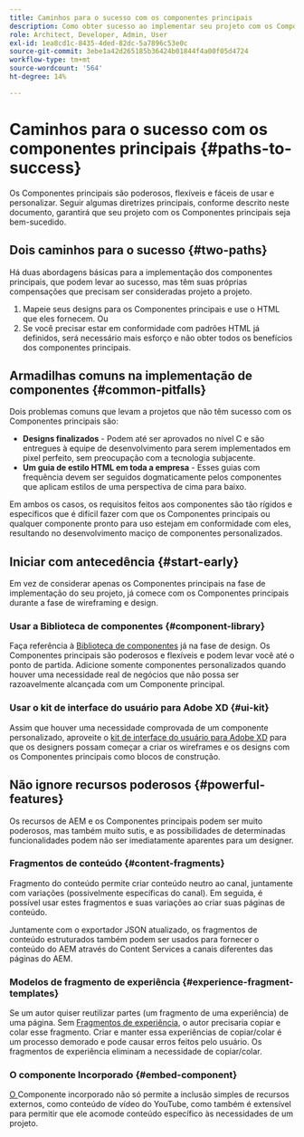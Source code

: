 ```yaml
---
title: Caminhos para o sucesso com os componentes principais
description: Como obter sucesso ao implementar seu projeto com os Componentes principais
role: Architect, Developer, Admin, User
exl-id: 1ea8cd1c-8435-4ded-82dc-5a7896c53e0c
source-git-commit: 3ebe1a42d265185b36424b01844f4a00f05d4724
workflow-type: tm+mt
source-wordcount: '564'
ht-degree: 14%

---
```


# Caminhos para o sucesso com os componentes principais {#paths-to-success}

Os Componentes principais são poderosos, flexíveis e fáceis de usar e personalizar. Seguir algumas diretrizes principais, conforme descrito neste documento, garantirá que seu projeto com os Componentes principais seja bem-sucedido.

## Dois caminhos para o sucesso {#two-paths}

Há duas abordagens básicas para a implementação dos componentes principais, que podem levar ao sucesso, mas têm suas próprias compensações que precisam ser consideradas projeto a projeto.

1. Mapeie seus designs para os Componentes principais e use o HTML que eles fornecem. Ou
1. Se você precisar estar em conformidade com padrões HTML já definidos, será necessário mais esforço e não obter todos os benefícios dos componentes principais.

## Armadilhas comuns na implementação de componentes {#common-pitfalls}

Dois problemas comuns que levam a projetos que não têm sucesso com os Componentes principais são:

* **Designs finalizados**  - Podem até ser aprovados no nível C e são entregues à equipe de desenvolvimento para serem implementados em pixel perfeito, sem preocupação com a tecnologia subjacente.
* **Um guia de estilo HTML em toda a empresa**  - Esses guias com frequência devem ser seguidos dogmaticamente pelos componentes que aplicam estilos de uma perspectiva de cima para baixo.

Em ambos os casos, os requisitos feitos aos componentes são tão rígidos e específicos que é difícil fazer com que os Componentes principais ou qualquer componente pronto para uso estejam em conformidade com eles, resultando no desenvolvimento maciço de componentes personalizados.

## Iniciar com antecedência {#start-early}

Em vez de considerar apenas os Componentes principais na fase de implementação do seu projeto, já comece com os Componentes principais durante a fase de wireframing e design.

### Usar a Biblioteca de componentes {#component-library}

Faça referência à [Biblioteca de componentes](https://adobe.com/go/aem_cmp_library) já na fase de design. Os Componentes principais são poderosos e flexíveis e podem levar você até o ponto de partida. Adicione somente componentes personalizados quando houver uma necessidade real de negócios que não possa ser razoavelmente alcançada com um Componente principal.

### Usar o kit de interface do usuário para Adobe XD {#ui-kit}

Assim que houver uma necessidade comprovada de um componente personalizado, aproveite o [kit de interface do usuário para Adobe XD](https://experienceleague.adobe.com/docs/experience-manager-learn/assets/AEM-CoreComponents-UI-Kit.xd) para que os designers possam começar a criar os wireframes e os designs com os Componentes principais como blocos de construção.

## Não ignore recursos poderosos {#powerful-features}

Os recursos de AEM e os Componentes principais podem ser muito poderosos, mas também muito sutis, e as possibilidades de determinadas funcionalidades podem não ser imediatamente aparentes para um designer.

### Fragmentos de conteúdo {#content-fragments}

[](https://docs.adobe.com/content/help/en/experience-manager-cloud-service/sites/authoring/fundamentals/content-fragments.html) Fragmento do conteúdo permite criar conteúdo neutro ao canal, juntamente com variações (possivelmente específicas do canal). Em seguida, é possível usar estes fragmentos e suas variações ao criar suas páginas de conteúdo.

Juntamente com o exportador JSON atualizado, os fragmentos de conteúdo estruturados também podem ser usados para fornecer o conteúdo do AEM através do Content Services a canais diferentes das páginas do AEM.

### Modelos de fragmento de experiência {#experience-fragment-templates}

Se um autor quiser reutilizar partes (um fragmento de uma experiência) de uma página. Sem [Fragmentos de experiência,](https://docs.adobe.com/content/help/en/experience-manager-cloud-service/sites/authoring/fundamentals/experience-fragments.html) o autor precisaria copiar e colar esse fragmento. Criar e manter essa experiências de copiar/colar é um processo demorado e pode causar erros feitos pelo usuário. Os fragmentos de experiência eliminam a necessidade de copiar/colar.

### O componente Incorporado {#embed-component}

[O ](/help/components/embed.md) Componente incorporado não só permite a inclusão simples de recursos externos, como conteúdo de vídeo do YouTube, como também é extensível para permitir que ele acomode conteúdo específico às necessidades de um projeto.
